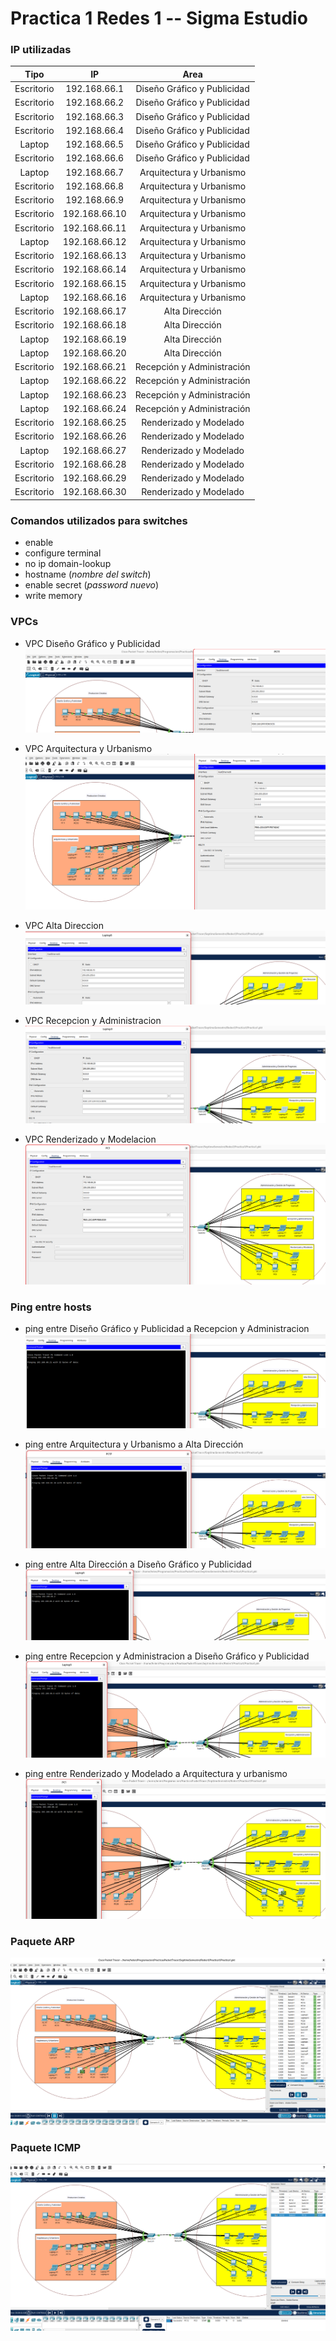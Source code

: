 # Practica 1 Redes 1 -- Sigma Estudio


### IP utilizadas

|  **Tipo**  |     **IP**    |           **Area**          |
|:----------:|:-------------:|:---------------------------:|
| Escritorio | 192.168.66.1  | Diseño Gráfico y Publicidad |
| Escritorio | 192.168.66.2  | Diseño Gráfico y Publicidad |
| Escritorio | 192.168.66.3  | Diseño Gráfico y Publicidad |
| Escritorio | 192.168.66.4  | Diseño Gráfico y Publicidad |
| Laptop     | 192.168.66.5  | Diseño Gráfico y Publicidad |
| Escritorio | 192.168.66.6  | Diseño Gráfico y Publicidad |
| Laptop     | 192.168.66.7  | Arquitectura y Urbanismo    |
| Escritorio | 192.168.66.8  | Arquitectura y Urbanismo    |
| Escritorio | 192.168.66.9  | Arquitectura y Urbanismo    |
| Escritorio | 192.168.66.10 | Arquitectura y Urbanismo    |
| Escritorio | 192.168.66.11 | Arquitectura y Urbanismo    |
| Laptop     | 192.168.66.12 | Arquitectura y Urbanismo    |
| Escritorio | 192.168.66.13 | Arquitectura y Urbanismo    |
| Escritorio | 192.168.66.14 | Arquitectura y Urbanismo    |
| Escritorio | 192.168.66.15 | Arquitectura y Urbanismo    |
| Laptop     | 192.168.66.16 | Arquitectura y Urbanismo    |
| Escritorio | 192.168.66.17 | Alta Dirección              |
| Escritorio | 192.168.66.18 | Alta Dirección              |
| Laptop     | 192.168.66.19 | Alta Dirección              |
| Laptop     | 192.168.66.20 | Alta Dirección              |
| Escritorio | 192.168.66.21 | Recepción y Administración  |
| Laptop     | 192.168.66.22 | Recepción y Administración  |
| Laptop     | 192.168.66.23 | Recepción y Administración  |
| Laptop     | 192.168.66.24 | Recepción y Administración  |
| Escritorio | 192.168.66.25 | Renderizado y Modelado      |
| Escritorio | 192.168.66.26 | Renderizado y Modelado      |
| Laptop     | 192.168.66.27 | Renderizado y Modelado      |
| Escritorio | 192.168.66.28 | Renderizado y Modelado      |
| Escritorio | 192.168.66.29 | Renderizado y Modelado      |
| Escritorio | 192.168.66.30 | Renderizado y Modelado      |


### Comandos utilizados para switches
* enable
* configure terminal
* no ip domain-lookup
* hostname (*nombre del switch*)
* enable secret (*password nuevo*)
* write memory

### VPCs
+ VPC Diseño Gráfico y Publicidad
![Imagen](Imagenes/img1.png)

+ VPC Arquitectura y Urbanismo
![Imagen](Imagenes/img2.png)

+ VPC Alta Direccion
![Imagen](Imagenes/img3.png)

+ VPC Recepcion y Administracion
![Imagen](Imagenes/img4.png)

+ VPC Renderizado y Modelacion
![Imagen](Imagenes/img5.png)

### Ping entre hosts
* ping entre Diseño Gráfico y Publicidad a Recepcion y Administracion
![Imagen](Imagenes/img6.png)

* ping entre Arquitectura y Urbanismo a Alta Dirección
![Imagen](Imagenes/img7.png)

* ping entre Alta Dirección a Diseño Gráfico y Publicidad
![Imagen](Imagenes/img8.png)

* ping entre Recepcion y Administracion a Diseño Gráfico y Publicidad
![Imagen](Imagenes/img9.png)

* ping entre Renderizado y Modelado a Arquitectura y urbanismo
![Imagen](Imagenes/img10.png)

### Paquete ARP
![Imagen](Imagenes/img12.png)


### Paquete ICMP
![Imagen](Imagenes/img11.png)


